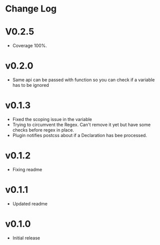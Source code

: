 # Change Log

# V0.2.5

- Coverage 100%.

# v0.2.0

- Same api can be passed with function so you can check if a variable has to be ignored

# v0.1.3

- Fixed the scoping issue in the variable
- Trying to circumvent the Regex. Can't remove it yet but have some checks before regex in place.
- Plugin notifies postcss about if a Declaration has bee processed.

# v0.1.2

- Fixing readme

# v0.1.1

- Updated readme

# v0.1.0

- Initial release
